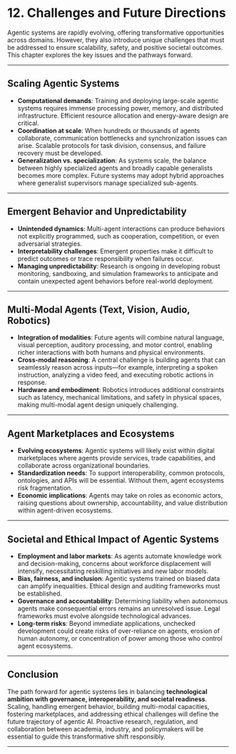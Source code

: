 # 12. **Challenges and Future Directions**

Agentic systems are rapidly evolving, offering transformative opportunities across domains. However, they also introduce unique challenges that must be addressed to ensure scalability, safety, and positive societal outcomes. This chapter explores the key issues and the pathways forward.

---

## Scaling Agentic Systems

* **Computational demands**: Training and deploying large-scale agentic systems requires immense processing power, memory, and distributed infrastructure. Efficient resource allocation and energy-aware design are critical.
* **Coordination at scale**: When hundreds or thousands of agents collaborate, communication bottlenecks and synchronization issues can arise. Scalable protocols for task division, consensus, and failure recovery must be developed.
* **Generalization vs. specialization**: As systems scale, the balance between highly specialized agents and broadly capable generalists becomes more complex. Future systems may adopt hybrid approaches where generalist supervisors manage specialized sub-agents.

---

## Emergent Behavior and Unpredictability

* **Unintended dynamics**: Multi-agent interactions can produce behaviors not explicitly programmed, such as cooperation, competition, or even adversarial strategies.
* **Interpretability challenges**: Emergent properties make it difficult to predict outcomes or trace responsibility when failures occur.
* **Managing unpredictability**: Research is ongoing in developing robust monitoring, sandboxing, and simulation frameworks to anticipate and contain unexpected agent behaviors before real-world deployment.

---

## Multi-Modal Agents (Text, Vision, Audio, Robotics)

* **Integration of modalities**: Future agents will combine natural language, visual perception, auditory processing, and motor control, enabling richer interactions with both humans and physical environments.
* **Cross-modal reasoning**: A central challenge is building agents that can seamlessly reason across inputs—for example, interpreting a spoken instruction, analyzing a video feed, and executing robotic actions in response.
* **Hardware and embodiment**: Robotics introduces additional constraints such as latency, mechanical limitations, and safety in physical spaces, making multi-modal agent design uniquely challenging.

---

## Agent Marketplaces and Ecosystems

* **Evolving ecosystems**: Agentic systems will likely exist within digital marketplaces where agents provide services, trade capabilities, and collaborate across organizational boundaries.
* **Standardization needs**: To support interoperability, common protocols, ontologies, and APIs will be essential. Without them, agent ecosystems risk fragmentation.
* **Economic implications**: Agents may take on roles as economic actors, raising questions about ownership, accountability, and value distribution within agent-driven ecosystems.

---

## Societal and Ethical Impact of Agentic Systems

* **Employment and labor markets**: As agents automate knowledge work and decision-making, concerns about workforce displacement will intensify, necessitating reskilling initiatives and new labor models.
* **Bias, fairness, and inclusion**: Agentic systems trained on biased data can amplify inequalities. Ethical design and auditing frameworks must be established.
* **Governance and accountability**: Determining liability when autonomous agents make consequential errors remains an unresolved issue. Legal frameworks must evolve alongside technological advances.
* **Long-term risks**: Beyond immediate applications, unchecked development could create risks of over-reliance on agents, erosion of human autonomy, or concentration of power among those who control agent ecosystems.

---

## Conclusion

The path forward for agentic systems lies in balancing **technological ambition with governance, interoperability, and societal readiness**. Scaling, handling emergent behavior, building multi-modal capacities, fostering marketplaces, and addressing ethical challenges will define the future trajectory of agentic AI. Proactive research, regulation, and collaboration between academia, industry, and policymakers will be essential to guide this transformative shift responsibly.

---

